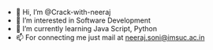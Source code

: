 - 👋 Hi, I’m @Crack-with-neeraj
- 👀 I’m interested in Software Development
- 🌱 I’m currently learning Java Script, Python 
- 📫 For connecting me just mail at neeraj.soni@imsuc.ac.in

<!---
Crack-with-neeraj/Crack-with-neeraj is a ✨ special ✨ repository because its `README.md` (this file) appears on your GitHub profile.
You can click the Preview link to take a look at your changes.
--->
